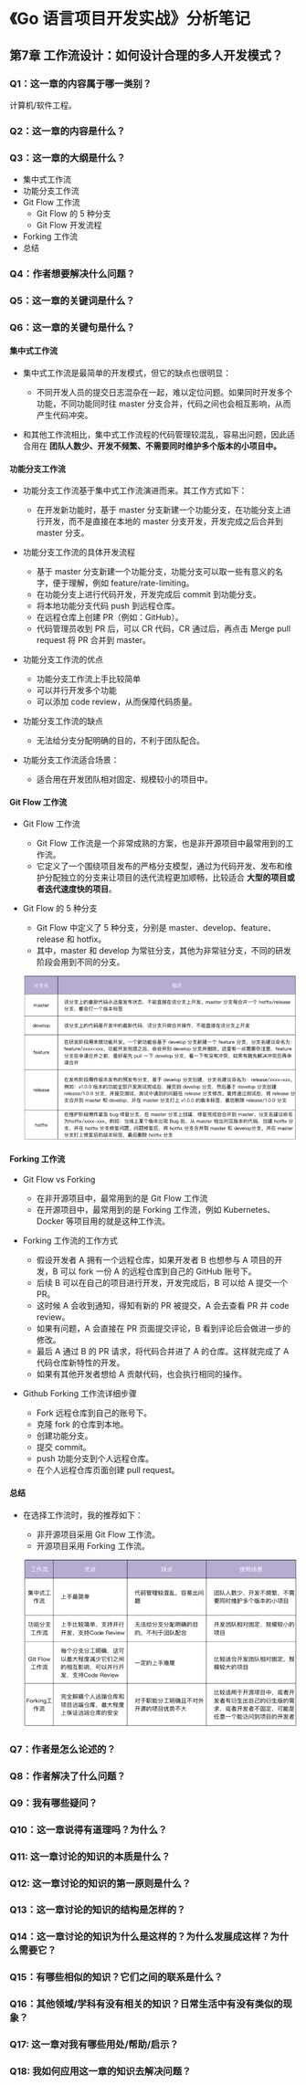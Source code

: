 # 《Go 语言项目开发实战》分析笔记

## 第7章 工作流设计：如何设计合理的多人开发模式？

### Q1：这一章的内容属于哪一类别？

计算机/软件工程。

### Q2：这一章的内容是什么？

### Q3：这一章的大纲是什么？

- 集中式工作流
- 功能分支工作流
- Git Flow 工作流
  - Git Flow 的 5 种分支
  - Git Flow 开发流程
- Forking 工作流
- 总结

### Q4：作者想要解决什么问题？

### Q5：这一章的关键词是什么？

### Q6：这一章的关键句是什么？

#### 集中式工作流

- 集中式工作流是最简单的开发模式，但它的缺点也很明显：
  - 不同开发人员的提交日志混杂在一起，难以定位问题。如果同时开发多个功能，不同功能同时往 master 分支合并，代码之间也会相互影响，从而产生代码冲突。

- 和其他工作流相比，集中式工作流程的代码管理较混乱，容易出问题，因此适合用在
  **团队人数少、开发不频繁、不需要同时维护多个版本的小项目中。**

#### 功能分支工作流

- 功能分支工作流基于集中式工作流演进而来。其工作方式如下：
  - 在开发新功能时，基于 master 分支新建一个功能分支，在功能分支上进行开发，而不是直接在本地的 master 分支开发，开发完成之后合并到 master 分支。

- 功能分支工作流的具体开发流程
  - 基于 master 分支新建一个功能分支，功能分支可以取一些有意义的名字，便于理解，例如 feature/rate-limiting。
  - 在功能分支上进行代码开发，开发完成后 commit 到功能分支。
  - 将本地功能分支代码 push 到远程仓库。
  - 在远程仓库上创建 PR（例如：GitHub）。
  - 代码管理员收到 PR 后，可以 CR 代码，CR 通过后，再点击 Merge pull request 将 PR 合并到 master。

- 功能分支工作流的优点
  - 功能分支工作流上手比较简单
  - 可以并行开发多个功能
  - 可以添加 code review，从而保障代码质量。

- 功能分支工作流的缺点
  - 无法给分支分配明确的目的，不利于团队配合。

- 功能分支工作流适合场景：
  - 适合用在开发团队相对固定、规模较小的项目中。

#### Git Flow 工作流

- Git Flow 工作流
  - Git Flow 工作流是一个非常成熟的方案，也是非开源项目中最常用到的工作流。
  - 它定义了一个围绕项目发布的严格分支模型，通过为代码开发、发布和维护分配独立的分支来让项目的迭代流程更加顺畅，比较适合 **大型的项目或者迭代速度快的项目**。

- Git Flow 的 5 种分支
  - Git Flow 中定义了 5 种分支，分别是 master、develop、feature、release 和 hotfix。
  - 其中，master 和 develop 为常驻分支，其他为非常驻分支，不同的研发阶段会用到不同的分支。

  ![git branches](images/git_branches.png)

#### Forking 工作流

- Git Flow vs Forking
  - 在非开源项目中，最常用到的是 Git Flow 工作流
  - 在开源项目中，最常用到的是 Forking 工作流，例如 Kubernetes、Docker 等项目用的就是这种工作流。

- Forking 工作流的工作方式
  - 假设开发者 A 拥有一个远程仓库，如果开发者 B 也想参与 A 项目的开发，B 可以 fork 一份 A 的远程仓库到自己的 GitHub 账号下。
  - 后续 B 可以在自己的项目进行开发，开发完成后，B 可以给 A 提交一个 PR。
  - 这时候 A 会收到通知，得知有新的 PR 被提交，A 会去查看 PR 并 code review。
  - 如果有问题，A 会直接在 PR 页面提交评论，B 看到评论后会做进一步的修改。
  - 最后 A 通过 B 的 PR 请求，将代码合并进了 A 的仓库。这样就完成了 A 代码仓库新特性的开发。
  - 如果有其他开发者想给 A 贡献代码，也会执行相同的操作。

- Github Forking 工作流详细步骤
  - Fork 远程仓库到自己的账号下。
  - 克隆 fork 的仓库到本地。
  - 创建功能分支。
  - 提交 commit。
  - push 功能分支到个人远程仓库。
  - 在个人远程仓库页面创建 pull request。

#### 总结

- 在选择工作流时，我的推荐如下：
  - 非开源项目采用 Git Flow 工作流。
  - 开源项目采用 Forking 工作流。

  ![workflow](images/workflow.png)

### Q7：作者是怎么论述的？

### Q8：作者解决了什么问题？

### Q9：我有哪些疑问？

### Q10：这一章说得有道理吗？为什么？

### Q11: 这一章讨论的知识的本质是什么？

### Q12: 这一章讨论的知识的第一原则是什么？

### Q13：这一章讨论的知识的结构是怎样的？

### Q14：这一章讨论的知识为什么是这样的？为什么发展成这样？为什么需要它？

### Q15：有哪些相似的知识？它们之间的联系是什么？

### Q16：其他领域/学科有没有相关的知识？日常生活中有没有类似的现象？

### Q17: 这一章对我有哪些用处/帮助/启示？

### Q18: 我如何应用这一章的知识去解决问题？
